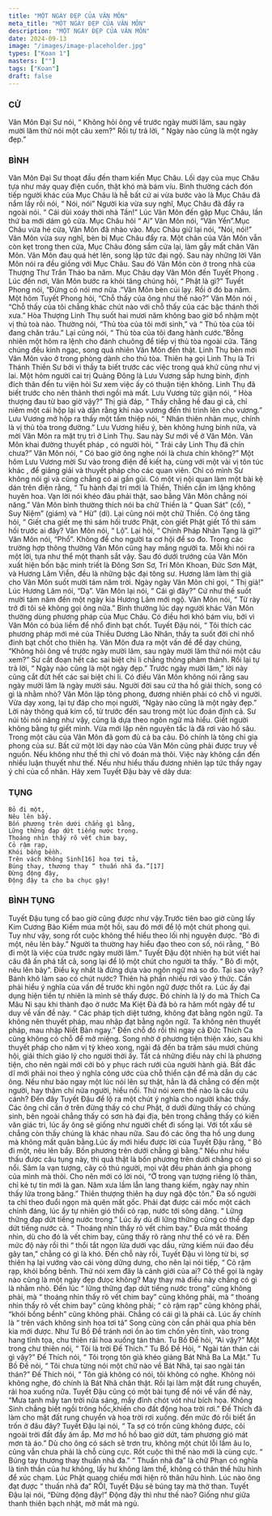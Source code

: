 ```yaml
---
title: "MỘT NGÀY ĐẸP CỦA VÂN MÔN"
meta_title: "MỘT NGÀY ĐẸP CỦA VÂN MÔN"
description: "MỘT NGÀY ĐẸP CỦA VÂN MÔN"
date: 2024-09-13
image: "/images/image-placeholder.jpg"
types: ["Koan 1"]
masters: [""]
tags: ["Koan"]
draft: false
---
```


### CỬ 
Vân Môn Đại Sư nói, “ Không hỏi ông về trước ngày mười lăm, sau ngày mười lăm thử nói một câu xem?” Rồi tự trả lời, “ Ngày nào cũng là một ngày đẹp.”

### BÌNH 
Vân Môn Đại Sư thoạt đầu đến tham kiến Mục Châu. Lối dạy của mục Châu tựa như máy quay điện cuốn, thật khó mà bám víu. Bình thường cách đón tiếp người khác của Mục Châu là hễ bất cứ ai vừa bước vào là Mục Châu đã nắm lấy rồi nói, “ Nói, nói” Người kia vừa suy nghĩ, Mục Châu đã đẩy ra ngoài nói. “ Cái dùi xoáy thời nhà Tần!” Lúc Vân Môn đến gặp Mục Châu, lần thứ ba mới dám gõ cửa. Mục Châu hỏi “ Ai” Vân Môn nói, “Văn Yển”.Mục Châu vừa hé cửa, Vân Môn đã nhào vào. Mục Châu giữ lại nói, “Nói, nói!” Vân Môn vừa suy nghĩ, bèn bị Mục Châu đẩy ra. Một chân của Vân Môn vẫn còn kẹt trong then cửa, Mục Châu đóng sầm cửa lại, làm gẫy mất chân Vân Môn. Vân Môn đau quá hét lên, song lập tức đại ngộ. Sau này những lời Vân Môn nói ra đều giống với Mục Châu. Sau đó Vân Môn còn ở trong nhà của Thượng Thư Trần Tháo ba năm.
Mục Châu dạy Vân Môn đến Tuyết Phong . Lúc đến nơi, Vân Môn bước ra khỏi tăng chúng hỏi, “ Phật là gì?” Tuyết Phong nói, “Đừng có nói mơ nữa .”Vân Môn bèn cúi lạy. Rồi ở đó ba năm. Một hôm Tuyết Phong hỏi, “Chỗ thấy của ông như thế nào?” Vân Môn nói , “Chỗ thấy của tôi chẳng khác chút nào với chỗ thấy của các bậc thánh thời xưa.”
Hòa Thượng Linh Thụ suốt hai mươi năm không bao giờ bổ nhậm một vị thủ toà nào. Thường nói, “Thủ tòa của tôi mới sinh,” và “ Thủ tòa của tôi đang chăn trâu.” Lại cũng nói, “ Thủ tòa của tôi đang hành cước.”Bỗng nhiên một hôm ra lệnh cho đánh chuông để tiếp vị thủ tòa ngoài cửa. Tăng chúng đều kinh ngạc, song quả nhiên Vân Môn đến thật. Linh Thụ bèn mời Vân Môn vào ở trong phòng dành cho thủ tòa. Thiên hạ gọi Linh Thụ là Tri Thánh Thiền Sư bởi vì thầy ta biết trước các việc trong quá khứ cũng như vị lai.
Một hôm người cai trị Quảng Đông là Lưu Vương sắp hưng binh, định đích thân đến tu viện hỏi Sư xem việc ấy có thuận tiện không. Linh Thụ đã biết trước cho nên thảnh thơi ngồi mà mất. Lưu Vương tức giận nói, “ Hòa thượng đau từ bao giờ vậy?” Thị giả đáp, “ Thầy chẳng hề đau gì cả, chỉ niêm một cái hộp lại và dặn rằng khi nào vương đến thì trình lên cho vương.” Lưu Vương mở hộp ra thấy một tấm thiệp nói, “ Nhân thiên nhãn mục, chính là vị thủ tòa trong đường.” Lưu Vương hiểu ý, bèn không hưng binh nữa, và mời Vân Môn ra mặt trụ trì ở Linh Thụ. Sau này Sư mới về ở Vân Môn.
Vân Môn khai đường thuyết pháp , có người hỏi, “ Trái cây Linh Thụ đã chín chưa?” Vân Môn nói, “ Có bao giờ ông nghe nói là chưa chín không?”
Một hôm Lưu Vương mời Sư vào trong điện để kiết hạ, cùng với một vài vị tôn túc khác , để giảng giải và thuyết pháp cho các quan viên. Chỉ có mình Sư không nói gì và cũng chẳng có ai gần gũi. Có một vị nội quan làm một bài kệ dán trên điện rằng, “ Tu hành đại trí mới là Thiền, Thiền cần im lặng không huyên hoa. Vạn lời nói khéo đâu phải thật, sao bằng Vân Môn chẳng nói năng.”
Vân Môn bình thường thích nói ba chữ Thiền là “ Quan Sát” (cố), “ Suy Niệm” (giám) và “ Hừ” (di). Lại cũng nói một chữ Thiền. Có ông tăng hỏi, “ Giết cha giết mẹ thì sám hối trước Phật, còn giết Phật giết Tổ thì sám hối trước ai đây? Vân Môn nói, “ Lộ”. Lại hỏi, “ Chính Pháp Nhãn Tạng là gì?” Vân Môn nói, “Phổ”. Không để cho người ta cơ hội để so đo. Trong các trường hợp thông thường Vân Môn cũng hay mắng người ta. Mỗi khi nói ra một lời, tựa như thể một thanh sắt vậy.
Sau đó dưới trướng của Vân Môn xuất hiện bốn bậc minh triết là Đông Sơn Sơ, Trí Môn Khoan, Đức Sơn Mật, và Hương Lâm Viễn, đều là những bậc đại tông sư. Hương lâm làm thị giả cho Vân Môn suốt mười tám năm trời. Ngày ngày Vân Môn chỉ gọi, “ Thị giả!” Lúc Hương Lâm nói, “Dạ”. Vân Môn lại nói, “ Cái gì đây?” Cứ như thế suốt mười tám năm đến một ngày kia Hương Lâm mới ngộ. Vân Môn nói, “ Từ rày trở đi tôi sẽ không gọi ông nữa.” Bình thường lúc dạy người khác Vân Môn thường dùng phương pháp của Mục Châu. Có điều hơi khó bám víu, bởi vì Vân Môn có búa liềm để nhổ đinh bạt chốt. Tuyết Đậu nói, “ Tôi thích các phương pháp mới mẻ của Thiều Dương Lão Nhân, thầy ta suốt đời chỉ nhổ đinh bạt chốt cho thiên hạ.
Vân Môn đưa ra một vấn đề để dạy chúng, “Không hỏi ông về trước ngày mười lăm, sau ngày mười lăm thử nói một câu xem?” Sư cắt đoạn hết các sai biệt chi li chẳng thông phàm thánh. Rồi lại tự trả lời, “ Ngày nào cũng là một ngày đẹp.” Trước ngày mười lăm,” lời này cũng cắt đứt hết các sai biệt chi li. Có điều Vân Môn không nói rằng sau ngày mười lăm là ngày mười sáu. Người đời sau cứ tha hồ giải thích, song có gì là nhằm nhò? Vân Môn lập tông phong, đương nhiên phải có chỗ vì người. Vừa dạy xong, lại tự đáp cho mọi người, “Ngày nào cũng là một ngày đẹp.” Lời này thông quá kim cổ, từ trước đến sau trong một lúc đoán định cả.
Sư núi tôi nói năng như vậy, cũng là dựa theo ngôn ngữ mà hiểu. Giết người không bằng tự giết mình. Vừa mới lập nên nguyên tắc là đã rơi vào hố sâu. Trong một câu của Vân Môn đã gom đủ cả ba câu. Đó chính là tông chỉ gia phong của sư. Bất cứ một lời dạy nào của Vân Môn cũng phải được truy về nguồn. Nếu không như thế thì chỉ võ đoán mà thôi. Việc này không cần đến nhiều luận thuyết như thế. Nếu như hiểu thấu đương nhiên lạp tức thấy ngay ý chỉ của cổ nhân. Hãy xem Tuyết Đậu bày vẽ dây dưa:

### TỤNG
```
Bỏ đi một,
Nêu lên bẩy.
Bốn phương trên dưới chẳng gì bằng,
Lững thững đạp dứt tiếng nước trong.
Thoáng nhìn thấy rõ vết chim bay,
Cỏ rậm rạp,
Khói bồng bềnh.
Trên vách Không Sinh[16] hoa tơi tả,
Búng thay, thương thay “ thuấn nhã đa.”[17]
Đừng động đậy,
Động đậy ta cho ba chục gậy!
```

### BÌNH TỤNG
Tuyết Đậu tụng cổ bao giờ cũng được như vậy.Trước tiên bao giờ cũng lấy Kim Cương Bảo Kiếm múa một hồi, sau đó mới để lộ một chút phong qui. Tuy như vậy, song rốt cuộc không thể hiểu theo lối nhị nguyên được.
“Bỏ đi một, nêu lên bảy.” Người ta thường hay hiểu đạo theo con số, nói rằng, “ Bỏ đi một là việc của trước ngày mười lăm.” Tuyết Đậu đột nhiên hạ bút viết hai câu đã ấn phá tất cả, song lại để lộ một chút cho người ta thấy. “ Bỏ đi một, nêu lên bảy”. Điều kỵ nhất là đừng dựa vào ngôn ngữ mà so đo. Tại sao vậy? Bánh khô làm sao có chút nước? Thiên hà phần nhiều rơi vào ý thức. Cần phải hiểu ý nghĩa của vấn đề trước khi ngôn ngữ được thốt ra. Lúc ấy đại dụng hiện tiền tự nhiên là mình sẽ thấy được.
Đó chính là lý do mà Thích Ca Mâu Ni sau khi thành đạo ở nước Ma Kiệt Đà đã bỏ ra hăm mốt ngày để tư duy về vấn đề này. “ Các pháp tịch diệt tướng, không đạt bằng ngôn ngữ. Ta không nên thuyết pháp, mau nhập đạt bằng ngôn ngữ. Ta không nên thuyết pháp, mau nhập Niết Bàn ngay.” Đến chỗ đó rồi thì ngay cả Đức Thích Ca cũng không có chỗ để mở miệng. Song nhờ ở phương tiện thiện xảo, sau khi thuyết pháp cho năm vị tỳ kheo xong, ngài đã đến ba trăm sáu mươi chúng hội, giải thích giáo lý cho người thời ấy. Tất cả những điều này chỉ là phương tiện, cho nên ngài mới cởi bỏ y phục rách rưới của người hành giả. Bất đắc dĩ mới phải noi theo ý nghĩa công ước của chỗ thiển cận để mà dẫn dụ các ông. Nếu như bảo ngay một lúc nói lên sự thật, hẳn là đã chẳng có đến một người, hay thậm chí nửa người, hiểu nổi.
Thử nói xem thế nào là câu cứu cánh? Đến đây Tuyết Đậu để lộ ra một chút ý nghĩa cho người khác thấy. Các ông chỉ cần ở trên đừng thấy có chư Phật, ở dưới đừng thấy có chúng sinh, bên ngoài chẳng thấy có sơn hà đại địa, bên trong chẳng thấy có kiến văn giác tri, lúc ấy ông sẽ giống như người chết đi sống lại. Với tốt xấu sẽ chẳng còn thấy chúng là khác nhau nữa. Sau đó các ông tha hồ ung dung mà không mất quân bằng.Lúc ấy mới hiểu được lời của Tuyết Đậu rằng, “ Bỏ đi một, nêu lên bẩy. Bốn phương trên dưới chẳng gì bằng.” Nếu như hiểu thấu được câu tụng này, thì quả thật là bốn phương trên dưới chẳng có gì so nổi. Sâm la vạn tượng, cây cỏ thú người, mọi vật đều phản ảnh gia phong của mình mà thôi. Cho nên mới có lời nói, “Ở trong vạn tượng riêng lộ thân, chỉ kẻ tự tin mới là gan. Năm xưa lầm lẫn lang thang kiếm, ngày nay nhìn thấy lửa trong băng.” Thiên thượng thiên hạ duy ngã độc tôn.” Đa số người ta chỉ theo đuổi ngọn mà quên mất gốc. Phải đạt được cái mốc một cách chính đáng, lúc ấy tự nhiên gió thổi cỏ rạp, nước tới sông dâng. “ Lững thững đạp dứt tiếng nước trong.” Lúc ấy dù đi lững thững cũng có thể đạp dứt tiếng nước cả. “ Thoáng nhìn thấy rõ vết chim bay.” Đưa mắt thoáng nhìn, dù cho đó là vết chim bay, cũng thấy rõ ràng như thể có vẽ ra. Đến mức độ này rồi thì “ thổi tắt ngọn lửa dưới vạc dầu, rừng kiếm núi đao đều gãy tan,” chẳng có gì là khó.
Đến chỗ này rồi, Tuyết Đậu vì lòng từ bi, sợ thiên hạ lại vướng vào cái vòng dững dưng, cho nên lại nói tiếp, “ Cỏ rậm rạp, khói bồng bềnh. Thử nói xem đây là cảnh giới của ai? Có thể gọi là ngày nào cũng là một ngày đẹp đưọc không? May thay mà điều này chẳng có gì là nhằm nhò. Đến lúc “ lững thững đạp dứt tiếng nước trong” cũng không phải, mà “ thoáng nhìn thấy rõ vết chim bay” cũng không phải, mà “ thoáng nhìn thấy rõ vết chim bay” cũng không phải; “ cỏ rậm rạp” cũng không phải, “khói bồng bềnh” cũng không phải. Chẳng có cái gì là phải cả. Lúc ấy chính là “ trên vách không sinh hoa tơi tả” Song cũng còn cần phải qua phía bên kia mới được. Như Tư Bồ Đề tránh nơi ồn ào tìm chốn yên tĩnh, vào trong hang tĩnh tọa, chu thiên rải hoa xuống tán thán. Tu Bồ Đề hỏi, “Ai vậy?” Một trong chư thiên nói, “ Tôi là trời Đế Thích.” Tu Bồ Đề Hỏi, “ Ngài tán thán cái gì vậy?” Đế Thích nói, “ Tôi trọng tôn giả khéo giảng Bát Nhã Ba La Mật.” Tu Bồ Đề nói, “ Tôi chưa từng nói một chữ nào về Bát Nhã, tại sao ngài tán thán?” Đế Thích nói, “ Tôn giả không có nói, tôi không có nghe. Không nói không nghe, đó chính là Bát Nhã chân thật. Rồi lại làm mặt đất rung chuyển, rải hoa xuống nữa.
Tuyết Đậu cũng có một bài tụng để nói về vấn đề này, “Mưa tạnh mây tan trời nửa sáng, mấy đỉnh chót vót như bích họa. Không Sinh chẳng biết ngồi trông hốc,khiến cho đất động hoa trời rơi.” Đế Thích đã làm cho mặt đất rung chuyển và hoa trời rơi xuống. đến mức đó rồi biết ẩn trốn ở đâu đây? Tuyết Đậu lại nói, “ Ta sợ có trốn cũng không được, cõi ngoài trời đất đầy ăm ắp. Mơ mơ hồ hồ bao giờ dứt, tám phương gió mát mơn tà áo.” Dù cho ông có sách sẽ trơn tru, không một chút lỗi lầm âu lo, cũng vẫn chưa phải là chỗ cùng cực. Rốt cuộc thì thế nào mới là cùng cực. “ Búng tay thương thay thuấn nhã đa.” “ Thuấn nhã đa” là chữ Phạn có nghĩa là tinh thần của hư không, lấy hư không làm thể, không có thân thể hữu hình để xúc chạm. Lúc Phật quang chiếu mới hiện rõ thân hữu hình. Lúc nào ông đạt được “ thuấn nhã đa” RỒI, Tuyết Đậu sẽ búng tay mà thở than. Tuyết Đậu lại nói, “Đừng động đậy!” Động đậy thì như thế nào? Giống như giữa thanh thiên bạch nhật, mở mắt mà ngủ.
